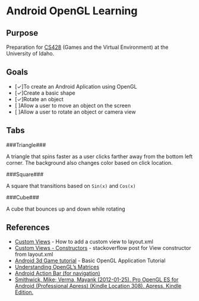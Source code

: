 Android OpenGL Learning
=======================

Purpose
-------
Preparation for [CS428](http://www2.cs.uidaho.edu/~jeffery/courses/428/lecture.html) (Games and the Virtual Environment) at the University of Idaho.

Goals
-----
- [&#x2713;]To create an Android Aplication using OpenGL
- [&#x2713;]Create a basic shape
- [&#x2713;]Rotate an object
- [ ]Allow a user to move an object on the screen
- [ ]Allow a user to rotate an object or camera view

Tabs
------

###Triangle###

A triangle that spins faster as a user clicks farther away from the bottom left corner. 
The background also changes color based on click location.

###Square###

A square that transitions based on `Sin(x)` and `Cos(x)`

###Cube###

A cube that bounces up and down while rotating

References
-----------
- [Custom Views](http://developer.android.com/guide/topics/ui/custom-components.html) - How to add a custom view to layout.xml
- [Custom Views - Constructors](http://stackoverflow.com/questions/8241975/how-can-i-use-glsurfaceview-in-a-linearlayout-together-with-other-views-such-as) - stackoverflow post for View constructor from layout.xml
- [Android 3d Game tutorial](http://www.droidnova.com/android-3d-game-tutorial-part-i,312.html) - Basic OpenGL Application Tutorial
- [Understanding OpenGL’s Matrices](http://www.learnopengles.com/understanding-opengls-matrices/)
- [Android Action Bar (for navigation)](http://developer.android.com/guide/topics/ui/actionbar.html)
- [Smithwick, Mike; Verma, Mayank (2012-01-25). Pro OpenGL ES for Android (Professional Apress) (Kindle Location 308). Apress. Kindle Edition.](http://www.amazon.com/Pro-OpenGL-Android-Professional-Apress/dp/1430240024/ref=sr_1_1?ie=UTF8&qid=1357089208&sr=8-1&keywords=Pro+OpenGL+ES+for+Android)
